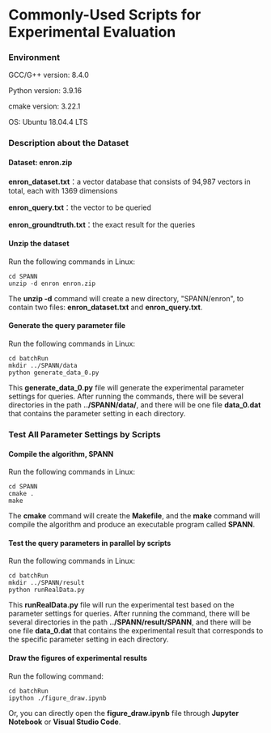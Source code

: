 # Commonly-Used Scripts for Experimental Evaluation

### Environment

GCC/G++ version: 8.4.0

Python version: 3.9.16

cmake version: 3.22.1

OS: Ubuntu 18.04.4 LTS

### Description about the Dataset

#### Dataset: enron.zip

**enron_dataset.txt**：a vector database that consists of 94,987 vectors in total, each with 1369 dimensions

**enron_query.txt**：the vector to be queried

**enron_groundtruth.txt**：the exact result for the queries

#### Unzip the dataset

Run the following commands in Linux:

```
cd SPANN
unzip -d enron enron.zip
```

The **unzip -d** command  will create a new directory, "SPANN/enron", to contain two files: **enron_dataset.txt** and **enron_query.txt**.

#### Generate the query parameter file

Run the following commands in Linux:

```
cd batchRun
mkdir ../SPANN/data
python generate_data_0.py
```

This **generate_data_0.py** file will generate the experimental parameter settings for queries. 
After running the commands, there will be several directories in the path **../SPANN/data/**, and there will be one file **data_0.dat** that contains the parameter setting in each directory.

### Test All Parameter Settings by Scripts

#### Compile the algorithm, SPANN

Run the following commands in Linux:

```
cd SPANN
cmake .
make
```

The **cmake** command  will create the **Makefile**, and the **make** command will compile the algorithm and produce an executable program called **SPANN**.

#### Test the query parameters in parallel by scripts

Run the following commands in Linux:

```
cd batchRun
mkdir ../SPANN/result
python runRealData.py
```

This **runRealData.py** file will run the experimental test based on the parameter settings for queries. 
After running the command, there will be several directories in the path **../SPANN/result/SPANN**, and there will be one file **data_0.dat** that contains the experimental result that corresponds to the specific parameter setting in each directory.

#### Draw the figures of experimental results

Run the following command:

```
cd batchRun
ipython ./figure_draw.ipynb
```

Or, you can directly open the **figure_draw.ipynb** file through **Jupyter Notebook** or **Visual Studio Code**.

